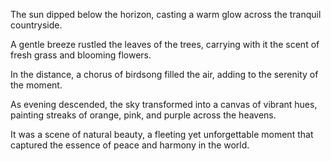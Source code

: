 The sun dipped below the horizon, casting a warm glow across the tranquil countryside.

A gentle breeze rustled the leaves of the trees, carrying with it the scent of fresh grass and blooming flowers.

In the distance, a chorus of birdsong filled the air, adding to the serenity of the moment.

As evening descended, the sky transformed into a canvas of vibrant hues, painting streaks of orange, pink, and purple across the heavens.

It was a scene of natural beauty, a fleeting yet unforgettable moment that captured the essence of peace and harmony in the world.
